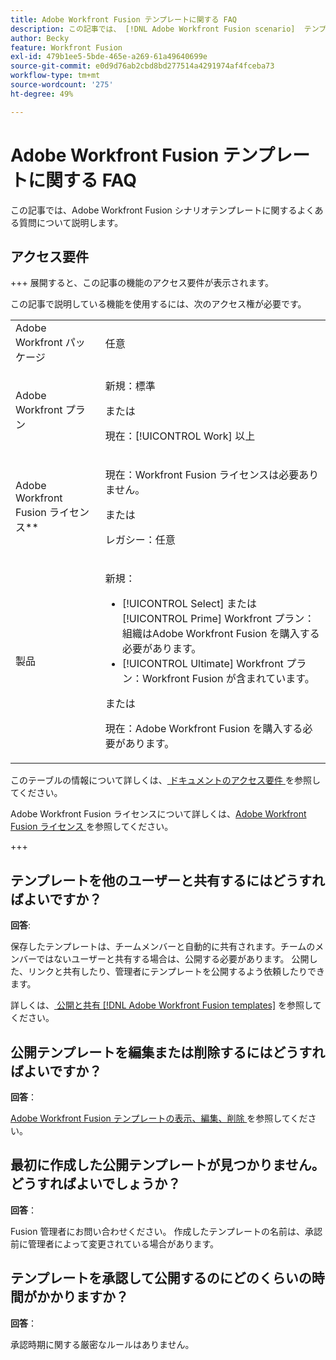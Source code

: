 ```yaml
---
title: Adobe Workfront Fusion テンプレートに関する FAQ
description: この記事では、 [!DNL Adobe Workfront Fusion scenario]  テンプレートに関するよくある質問への回答を示します。
author: Becky
feature: Workfront Fusion
exl-id: 479b1ee5-5bde-465e-a269-61a49640699e
source-git-commit: e0d9d76ab2cbd8bd277514a4291974af4fceba73
workflow-type: tm+mt
source-wordcount: '275'
ht-degree: 49%

---
```


# Adobe Workfront Fusion テンプレートに関する FAQ

この記事では、Adobe Workfront Fusion シナリオテンプレートに関するよくある質問について説明します。

## アクセス要件

+++ 展開すると、この記事の機能のアクセス要件が表示されます。

この記事で説明している機能を使用するには、次のアクセス権が必要です。

<table style="table-layout:auto">
 <col> 
 <col> 
 <tbody> 
  <tr> 
   <td role="rowheader">Adobe Workfront パッケージ</td> 
   <td> <p>任意</p> </td> 
  </tr> 
  <tr data-mc-conditions=""> 
   <td role="rowheader">Adobe Workfront プラン</td> 
   <td> <p>新規：標準</p><p>または</p><p>現在：[!UICONTROL Work] 以上</p> </td> 
  </tr> 
  <tr> 
   <td role="rowheader">Adobe Workfront Fusion ライセンス**</td> 
   <td>
   <p>現在：Workfront Fusion ライセンスは必要ありません。</p>
   <p>または</p>
   <p>レガシー：任意 </p>
   </td> 
  </tr> 
  <tr> 
   <td role="rowheader">製品</td> 
   <td>
   <p>新規：</p> <ul><li>[!UICONTROL Select] または [!UICONTROL Prime] Workfront プラン：組織はAdobe Workfront Fusion を購入する必要があります。</li><li>[!UICONTROL Ultimate] Workfront プラン：Workfront Fusion が含まれています。</li></ul>
   <p>または</p>
   <p>現在：Adobe Workfront Fusion を購入する必要があります。</p>
   </td> 
  </tr>
 </tbody> 
</table>

このテーブルの情報について詳しくは、[ ドキュメントのアクセス要件 ](/help/workfront-fusion/references/licenses-and-roles/access-level-requirements-in-documentation.md) を参照してください。

Adobe Workfront Fusion ライセンスについて詳しくは、[Adobe Workfront Fusion ライセンス ](/help/workfront-fusion/set-up-and-manage-workfront-fusion/licensing-operations-overview/license-automation-vs-integration.md) を参照してください。

+++

## テンプレートを他のユーザーと共有するにはどうすればよいですか？

**回答**:

保存したテンプレートは、チームメンバーと自動的に共有されます。チームのメンバーではないユーザーと共有する場合は、公開する必要があります。 公開した、リンクと共有したり、管理者にテンプレートを公開するよう依頼したりできます。

詳しくは、[ 公開と共有  [!DNL Adobe Workfront Fusion templates]](/help/workfront-fusion/create-and-manage-templates/publish-and-share-fusion-templates.md) を参照してください。

## 公開テンプレートを編集または削除するにはどうすればよいですか？

**回答**：

[Adobe Workfront Fusion テンプレートの表示、編集、削除 ](/help/workfront-fusion/create-and-manage-templates/view-edit-and-delete-fusion-templates.md) を参照してください。

## 最初に作成した公開テンプレートが見つかりません。どうすればよいでしょうか？

**回答**：

Fusion 管理者にお問い合わせください。 作成したテンプレートの名前は、承認前に管理者によって変更されている場合があります。

## テンプレートを承認して公開するのにどのくらいの時間がかかりますか？

**回答**：

承認時期に関する厳密なルールはありません。
